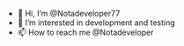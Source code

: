 - 👋 Hi, I’m @Notadeveloper77
- 👀 I’m interested in development and testing
- 📫 How to reach me @Notadeveloper

<!---
Notadeveloper77/Notadeveloper77 is a ✨ special ✨ repository because its `README.md` (this file) appears on your GitHub profile.
You can click the Preview link to take a look at your changes.
--->
